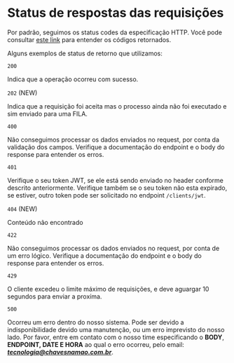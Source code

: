 # Status de respostas das requisições
Por padrão, seguimos os status codes da especificação HTTP. Você pode consultar [este link](https://developer.mozilla.org/en-US/docs/Web/HTTP/Status) para entender os códigos retornados.

Alguns exemplos de status de retorno que utilizamos:

`200`

Indica que a operação ocorreu com sucesso.

`202` (NEW)

Indica que a requisição foi aceita mas o processo ainda não foi executado e sim enviado para uma FILA.

`400`

Não conseguimos processar os dados enviados no request, por conta da validação dos campos. Verifique a documentação do endpoint e o body do response para entender os erros.

`401`

Verifique o seu token JWT, se ele está sendo enviado no header conforme descrito anteriormente. Verifique também se o seu token não esta expirado, se estiver, outro token pode ser solicitado no endpoint `/clients/jwt`.

`404` (NEW)

Conteúdo não encontrado

`422`

Não conseguimos processar os dados enviados no request, por conta de um erro lógico. Verifique a documentação do endpoint e o body do response para entender os erros.

`429`

O cliente excedeu o limite máximo de requisições, e deve aguargar 10 segundos para enviar a proxíma.

`500`

Ocorreu um erro dentro do nosso sistema. Pode ser devido a indisponibilidade devido uma manutenção, ou um erro imprevisto do nosso lado. Por favor, entre em contato com o nosso time especificando o **BODY**, **ENDPOINT,  DATE E HORA** ao qual o erro ocorreu, pelo email: ***tecnologia@chavesnamao.com.br***.